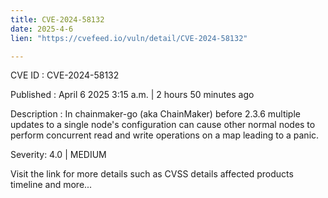```yaml
---
title: CVE-2024-58132
date: 2025-4-6
lien: "https://cvefeed.io/vuln/detail/CVE-2024-58132"

---
```


CVE ID : CVE-2024-58132

Published :  April 6
2025
3:15 a.m. | 2 hours
50 minutes ago

Description : In chainmaker-go (aka ChainMaker) before 2.3.6
multiple updates to a single node's configuration can cause other normal nodes to perform concurrent read and write operations on a map
leading to a panic.

Severity: 4.0 | MEDIUM

Visit the link for more details
such as CVSS details
affected products
timeline
and more...
